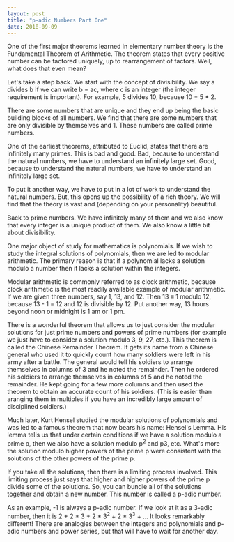 ```yaml
---
layout: post
title: "p-adic Numbers Part One"
date: 2018-09-09
---
```


One of the first major theorems learned in elementary number theory is the Fundamental Theorem of Arithmetic. The theorem states that every positive number can be factored uniquely, up to rearrangement of factors. Well, what does that even mean?

Let's take a step back. We start with the concept of divisibility. We say a divides b if we can write b = ac, where c is an integer (the integer requirement is important). For example, 5 divides 10, because 10 = 5 * 2.

There are some numbers that are unique and they end up being the basic building blocks of all numbers. We find that there are some numbers that are only divisible by themselves and 1. These numbers are called prime numbers.

One of the earliest theorems, attributed to Euclid, states that there are infinitely many primes. This is bad and good. Bad, because to understand the natural numbers, we have to understand an infinitely large set. Good, because to understand the natural numbers, we have to understand an infinitely large set.

To put it another way, we have to put in a lot of work to understand the natural numbers. But, this opens up the possibility of a rich theory. We will find that the theory is vast and (depending on your personality) beautiful.

Back to prime numbers. We have infinitely many of them and we also know that every integer is a unique product of them. We also know a little bit about divisibility. 

One major object of study for mathematics is polynomials. If we wish to study the integral solutions of polynomials, then we are led to modular arithmetic. The primary reason is that if a polynomial lacks a solution modulo a number then it lacks a solution within the integers. 

Modular arithmetic is commonly referred to as clock arithmetic, because clock arithmetic is the most readily available example of modular arithmetic. If we are given three numbers, say 1, 13, and 12. Then 13 &#8801; 1 modulo 12, because 13 - 1 = 12 and 12 is divisible by 12. Put another way, 13 hours beyond noon or midnight is 1 am or 1 pm.

There is a wonderful theorem that allows us to just consider the modular solutions for just prime numbers and powers of prime numbers (for example we just have to consider a solution modulo 3, 9, 27, etc.). This theorem is called the Chinese Remainder Theorem. It gets its name from a Chinese general who used it to quickly count how many soldiers were left in his army after a battle. The general would tell his soldiers to arrange themselves in columns of 3 and he noted the remainder. Then he ordered his soldiers to arrange themselves in columns of 5 and he noted the remainder. He kept going for a few more columns and then used the theorem to obtain an accurate count of his soldiers. (This is easier than aranging them in multiples if you have an incredibly large amount of disciplined soldiers.)

Much later, Kurt Hensel studied the modular solutions of polynomials and was led to a famous theorem that now bears his name: Hensel's Lemma. His lemma tells us that under certain conditions if we have a solution modulo a prime p, then we also have a solution modulo p<sup>2</sup> and p</sup>3</sup>, etc. What's more the solution modulo higher powers of the prime p were consistent with the solutions of the other powers of the prime p.

If you take all the solutions, then there is a limiting process involved. This limiting process just says that higher and higher powers of the prime p divide some of the solutions. So, you can bundle all of the solutions together and obtain a new number. This number is called a p-adic number.

As an example, -1 is always a p-adic number. If we look at it as a 3-adic number, then it is 2 + 2 * 3 + 2 * 3<sup>2</sup> + 2 * 3<sup>3</sup> + ... It looks remarkably different! There are analogies between the integers and polynomials and p-adic numbers and power series, but that will have to wait for another day.
